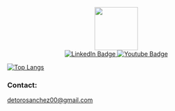 
<!--
**villadetoro/villadetoro** is a ✨ _special_ ✨ repository because its `README.md` (this file) appears on your GitHub profile.

Here are some ideas to get you started:

- 🔭 I’m currently working on ...
- 🌱 I’m currently learning ...
- 👯 I’m looking to collaborate on ...
- 🤔 I’m looking for help with ...
- 💬 Ask me about ...
- 📫 How to reach me: ...
- 😄 Pronouns: ...
- ⚡ Fun fact: ...
-->


<div id="header" align="center">
  <img src="https://media.giphy.com/media/hmdApHQb2hdfdKu6jg/giphy.gif" width="100"/>
</div>

<div id="badges" align="center">
  <a href="[your-linkedin-URL](https://www.linkedin.com/in/detoro/)">
    <img src="https://img.shields.io/badge/LinkedIn-blue?style=for-the-badge&logo=linkedin&logoColor=white" alt="LinkedIn Badge"/>
  </a>
    <a href=",artade00@hotmail.com">
    <img src="https://img.shields.io/badge/YouTube-red?style=for-the-badge&logo=youtube&logoColor=white" alt="Youtube Badge"/>
  </a>
</div>


[![Top Langs](https://github-readme-stats.vercel.app/api/top-langs/?username=villadetoro&layout=compact&theme=vision-friendly-dark)](https://github.com/anuraghazra/github-readme-stats)



### Contact: 
detorosanchez00@gmail.com

